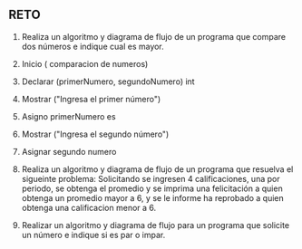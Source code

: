 ## RETO
1. Realiza un algoritmo y diagrama de flujo de un programa que compare dos números e indique cual es mayor.

1. Inicio ( comparacion de numeros)
2. Declarar (primerNumero, segundoNumero) int
3. Mostrar ("Ingresa el primer número")
4. Asigno primerNumero es
5. Mostrar ("Ingresa el segundo número")
6. Asignar segundo numero


3. Realiza un algoritmo y diagrama de flujo de un programa que resuelva el sigueinte problema: Solicitando se ingresen 4 calificaciones, una por periodo, se obtenga el promedio y se imprima una felicitación a quien obtenga un promedio mayor a 6, y se le informe ha reprobado a quien obtenga una calificacion menor a 6.
4. Realizar un algoritmo y diagrama de flujo para un programa que solicite un número e indique si es par o impar.
